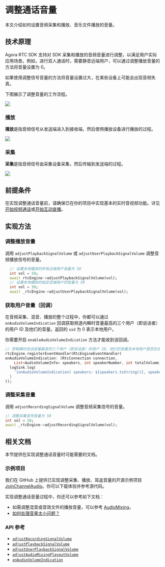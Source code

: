 # 调整通话音量

本文介绍如何设置音频采集和播放、音乐文件播放的音量。


## 技术原理

Agora RTC SDK 支持对 SDK 采集和播放的音频音量进行调整，以满足用户实际应用场景。例如，进行双人通话时，需要静音远端用户，可以通过调整播放音量的方法将音量设置为 0。

<div class="alert note">如果使用调整信号音量的方法将音量设置过大，在某些设备上可能会出现音频失真。</div>

下图展示了调整音量的工作流程。

![](https://web-cdn.agora.io/docs-files/1634715319820)

### 播放

**播放**是指音频信号从发送端进入到接收端，然后使用播放设备进行播放的过程。

![](https://web-cdn.agora.io/docs-files/1577959124720)

### 采集

**采集**是指音频信号由采集设备采集，然后传输到发送端的过程。

![](https://web-cdn.agora.io/docs-files/1577958939565)


## 前提条件

在实现调整通话音量前，请确保已在你的项目中实现基本的实时音视频功能。详见[开始视频通话](./start_call_flutter_ng)或[开始互动直播](./start_live_flutter_ng)。


## 实现方法

### 调整播放音量

调用 `adjustPlaybackSignalVolume` 或 `adjustUserPlaybackSignalVolume` 调整音频播放信号的音量。

```dart
  // 设置本地播放的所有远端用户音量为 50
  int vol = 50;
  await rtcEngine->adjustPlaybackSignalVolume(vol);
  // 设置本地播放的指定远端用户的音量为 50
  int vol = 50;
  await _rtcEngine->adjustUserPlaybackSignalVolume(vol);
```

### 获取用户音量（回调）

在音频采集、混音、播放的整个过程中，你都可以通过 `onAudioVolumeIndication` 回调获取频道内瞬时音量最高的三个用户（即说话者）的用户 ID 及他们的音量。返回的 `uid` 为 0 表示本地用户。

<div class="alert note">你需要开启 <code>enableAudioVolumeIndication</code> 方法才能收到该回调。</div>

```dart
// 获取瞬时说话音量最高的三个用户（即说话者）的用户 ID、他们的音量及本地用户是否在说话
rtcEngine.registerEventHandler(RtcEngineEventHandler(
onAudioVolumeIndication: (RtcConnection connection,
    List<AudioVolumeInfo> speakers, int speakerNumber, int totalVolume) {
  logSink.log(
    '[onAudioVolumeIndication] speakers: ${speakers.toString()}, speakerNumber: $speakerNumber, totalVolume: $totalVolume');
  }
));
```

### 调整采集音量

调用 `adjustRecordingSignalVolume` 调整音频采集信号的音量。

```dart
// 调整采集信号音量为 50
int vol = 50;
await _rtcEngine->adjustRecordingSignalVolume(vol);
```


## 相关文档

本节提供在实现调整通话音量时可能需要的文档。

### 示例项目

我们在 GitHub 上提供已实现调整采集、播放、耳返音量的开源示例项目 [JoinChannelAudio](https://github.com/AgoraIO-Extensions/Agora-Flutter-SDK/blob/main/example/lib/examples/basic/join_channel_audio/join_channel_audio.dart)。你可以下载体验并参考源代码。

实现调整通话音量过程中，你还可以参考如下文档：

- 如需调整混音或音效文件的播放音量，可以参考 [AudioMixing](https://github.com/AgoraIO-Extensions/Agora-Flutter-SDK/blob/main/example/lib/examples/advanced/audio_mixing/audio_mixing.dart)。
- [如何处理音量太小问题？](https://docs.agora.io/cn/faq/audio_low)

### API 参考

- [`adjustRecordingSignalVolume`](./API%20Reference/flutter_ng/API/class_irtcengine.html#api_irtcengine_adjustrecordingsignalvolume)
- [`adjustPlaybackSignalVolume`](./API%20Reference/flutter_ng/API/class_irtcengine.html#api_irtcengine_adjustplaybacksignalvolume)
- [`adjustUserPlaybackSignalVolume`](./API%20Reference/flutter_ng/API/class_irtcengine.html#api_irtcengine_adjustuserplaybacksignalvolume)
- [`adjustAudioMixingPlayoutVolume`](./API%20Reference/flutter_ng/API/class_irtcengine.html#api_irtcengine_adjustaudiomixingplayoutvolume)
- [`onAudioVolumeIndication`](./API%20Reference/flutter_ng/API/class_irtcengineeventhandler.html#callback_irtnengineeventhandler_onaudiovolumeindication)